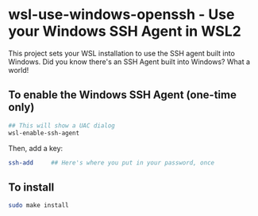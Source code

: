 # wsl-use-windows-openssh - Use your Windows SSH Agent in WSL2

This project sets your WSL installation to use the SSH agent built into Windows.
Did you know there's an SSH Agent built into Windows? What a world!

## To enable the Windows SSH Agent (one-time only)

```sh
## This will show a UAC dialog
wsl-enable-ssh-agent
```

Then, add a key:

```sh
ssh-add     ## Here's where you put in your password, once
```

## To install

```sh
sudo make install
```

